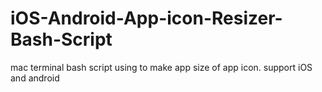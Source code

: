 # iOS-Android-App-icon-Resizer-Bash-Script
mac terminal bash script using to make app size of app icon. support iOS and android
